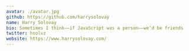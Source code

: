 ```yaml
---
avatar: ./avatar.jpg
github: https://github.com/harrysolovay
name: Harry Solovay
bio: Sometimes I think––if JavaScript was a person––we’d be friends
twitter: hsolvz
website: https://www.harrysolovay.com/
---
```

